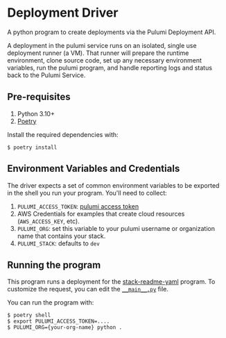 # Deployment Driver

A python program to create deployments via the Pulumi Deployment API.

A deployment in the pulumi service runs on an isolated, single use deployment runner (a VM). That runner will prepare the runtime environment, clone source code, set up any necessary environment variables, run the pulumi program, and handle reporting logs and status back to the Pulumi Service.

## Pre-requisites

1. Python 3.10+
2. [Poetry](https://python-poetry.org/docs/)

Install the required dependencies with:
```console
$ poetry install
```

## Environment Variables and Credentials

The driver expects a set of common environment variables to be exported in the shell you run your program. You'll need to collect:

1. `PULUMI_ACCESS_TOKEN`: [pulumi access token](https://www.pulumi.com/docs/intro/pulumi-service/accounts/#creating-access-tokens)
2. AWS Credentials for examples that create cloud resources (`AWS_ACCESS_KEY`, etc).
3. `PULUMI_ORG`: set this variable to your pulumi username or organization name that contains your stack.
4. `PULUMI_STACK`: defaults to `dev`

## Running the program

This program runs a deployment for the [stack-readme-yaml](https://github.com/pulumi/examples/tree/master/stack-readme-yaml) program.
To customize the request, you can edit the [`__main__.py`](__main__.py) file.

You can run the program with:

```console
$ poetry shell
$ export PULUMI_ACCESS_TOKEN=....
$ PULUMI_ORG={your-org-name} python .
```
